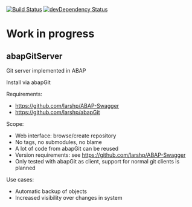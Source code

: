 [![Build Status](https://travis-ci.org/larshp/abapGitServer.svg?branch=master)](https://travis-ci.org/larshp/abapGitServer)
[![devDependency Status](https://david-dm.org/larshp/abapGitServer/dev-status.svg)](https://david-dm.org/larshp/abapGitServer#info=devDependencies)

# Work in progress

## abapGitServer
Git server implemented in ABAP

Install via abapGit

Requirements:
- https://github.com/larshp/ABAP-Swagger
- https://github.com/larshp/abapGit

Scope:
- Web interface: browse/create repository
- No tags, no submodules, no blame
- A lot of code from abapGit can be reused
- Version requirements: see https://github.com/larshp/ABAP-Swagger
- Only tested with abapGit as client, support for normal git clients is planned

Use cases:
- Automatic backup of objects
- Increased visibility over changes in system
